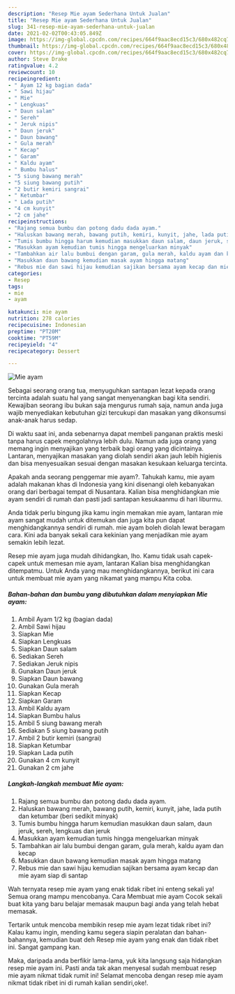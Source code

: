 ```yaml
---
description: "Resep Mie ayam Sederhana Untuk Jualan"
title: "Resep Mie ayam Sederhana Untuk Jualan"
slug: 341-resep-mie-ayam-sederhana-untuk-jualan
date: 2021-02-02T00:43:05.849Z
image: https://img-global.cpcdn.com/recipes/664f9aac8ecd15c3/680x482cq70/mie-ayam-foto-resep-utama.jpg
thumbnail: https://img-global.cpcdn.com/recipes/664f9aac8ecd15c3/680x482cq70/mie-ayam-foto-resep-utama.jpg
cover: https://img-global.cpcdn.com/recipes/664f9aac8ecd15c3/680x482cq70/mie-ayam-foto-resep-utama.jpg
author: Steve Drake
ratingvalue: 4.2
reviewcount: 10
recipeingredient:
- " Ayam 12 kg bagian dada"
- " Sawi hijau"
- " Mie"
- " Lengkuas"
- " Daun salam"
- " Sereh"
- " Jeruk nipis"
- " Daun jeruk"
- " Daun bawang"
- " Gula merah"
- " Kecap"
- " Garam"
- " Kaldu ayam"
- " Bumbu halus"
- "5 siung bawang merah"
- "5 siung bawang putih"
- "2 butir kemiri sangrai"
- " Ketumbar"
- " Lada putih"
- "4 cm kunyit"
- "2 cm jahe"
recipeinstructions:
- "Rajang semua bumbu dan potong dadu dada ayam."
- "Haluskan bawang merah, bawang putih, kemiri, kunyit, jahe, lada putih dan ketumbar (beri sedikit minyak)"
- "Tumis bumbu hingga harum kemudian masukkan daun salam, daun jeruk, sereh, lengkuas dan jeruk"
- "Masukkan ayam kemudian tumis hingga mengeluarkan minyak"
- "Tambahkan air lalu bumbui dengan garam, gula merah, kaldu ayam dan kecap"
- "Masukkan daun bawang kemudian masak ayam hingga matang"
- "Rebus mie dan sawi hijau kemudian sajikan bersama ayam kecap dan mie ayam siap di santap"
categories:
- Resep
tags:
- mie
- ayam

katakunci: mie ayam 
nutrition: 278 calories
recipecuisine: Indonesian
preptime: "PT20M"
cooktime: "PT59M"
recipeyield: "4"
recipecategory: Dessert

---
```



![Mie ayam](https://img-global.cpcdn.com/recipes/664f9aac8ecd15c3/680x482cq70/mie-ayam-foto-resep-utama.jpg)

Sebagai seorang orang tua, menyuguhkan santapan lezat kepada orang tercinta adalah suatu hal yang sangat menyenangkan bagi kita sendiri. Kewajiban seorang ibu bukan saja mengurus rumah saja, namun anda juga wajib menyediakan kebutuhan gizi tercukupi dan masakan yang dikonsumsi anak-anak harus sedap.

Di waktu  saat ini, anda sebenarnya dapat membeli panganan praktis meski tanpa harus capek mengolahnya lebih dulu. Namun ada juga orang yang memang ingin menyajikan yang terbaik bagi orang yang dicintainya. Lantaran, menyajikan masakan yang diolah sendiri akan jauh lebih higienis dan bisa menyesuaikan sesuai dengan masakan kesukaan keluarga tercinta. 



Apakah anda seorang penggemar mie ayam?. Tahukah kamu, mie ayam adalah makanan khas di Indonesia yang kini disenangi oleh kebanyakan orang dari berbagai tempat di Nusantara. Kalian bisa menghidangkan mie ayam sendiri di rumah dan pasti jadi santapan kesukaanmu di hari liburmu.

Anda tidak perlu bingung jika kamu ingin memakan mie ayam, lantaran mie ayam sangat mudah untuk ditemukan dan juga kita pun dapat menghidangkannya sendiri di rumah. mie ayam boleh diolah lewat beragam cara. Kini ada banyak sekali cara kekinian yang menjadikan mie ayam semakin lebih lezat.

Resep mie ayam juga mudah dihidangkan, lho. Kamu tidak usah capek-capek untuk memesan mie ayam, lantaran Kalian bisa menghidangkan ditempatmu. Untuk Anda yang mau menghidangkannya, berikut ini cara untuk membuat mie ayam yang nikamat yang mampu Kita coba.

<!--inarticleads1-->

##### Bahan-bahan dan bumbu yang dibutuhkan dalam menyiapkan Mie ayam:

1. Ambil  Ayam 1/2 kg (bagian dada)
1. Ambil  Sawi hijau
1. Siapkan  Mie
1. Siapkan  Lengkuas
1. Siapkan  Daun salam
1. Sediakan  Sereh
1. Sediakan  Jeruk nipis
1. Gunakan  Daun jeruk
1. Siapkan  Daun bawang
1. Gunakan  Gula merah
1. Siapkan  Kecap
1. Siapkan  Garam
1. Ambil  Kaldu ayam
1. Siapkan  Bumbu halus
1. Ambil 5 siung bawang merah
1. Sediakan 5 siung bawang putih
1. Ambil 2 butir kemiri (sangrai)
1. Siapkan  Ketumbar
1. Siapkan  Lada putih
1. Gunakan 4 cm kunyit
1. Gunakan 2 cm jahe




<!--inarticleads2-->

##### Langkah-langkah membuat Mie ayam:

1. Rajang semua bumbu dan potong dadu dada ayam.
1. Haluskan bawang merah, bawang putih, kemiri, kunyit, jahe, lada putih dan ketumbar (beri sedikit minyak)
1. Tumis bumbu hingga harum kemudian masukkan daun salam, daun jeruk, sereh, lengkuas dan jeruk
1. Masukkan ayam kemudian tumis hingga mengeluarkan minyak
1. Tambahkan air lalu bumbui dengan garam, gula merah, kaldu ayam dan kecap
1. Masukkan daun bawang kemudian masak ayam hingga matang
1. Rebus mie dan sawi hijau kemudian sajikan bersama ayam kecap dan mie ayam siap di santap




Wah ternyata resep mie ayam yang enak tidak ribet ini enteng sekali ya! Semua orang mampu mencobanya. Cara Membuat mie ayam Cocok sekali buat kita yang baru belajar memasak maupun bagi anda yang telah hebat memasak.

Tertarik untuk mencoba membikin resep mie ayam lezat tidak ribet ini? Kalau kamu ingin, mending kamu segera siapin peralatan dan bahan-bahannya, kemudian buat deh Resep mie ayam yang enak dan tidak ribet ini. Sangat gampang kan. 

Maka, daripada anda berfikir lama-lama, yuk kita langsung saja hidangkan resep mie ayam ini. Pasti anda tak akan menyesal sudah membuat resep mie ayam nikmat tidak rumit ini! Selamat mencoba dengan resep mie ayam nikmat tidak ribet ini di rumah kalian sendiri,oke!.

